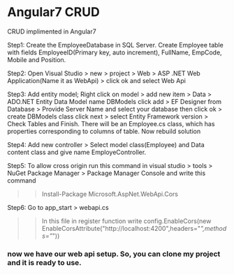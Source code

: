 # Angular7 CRUD
 CRUD implimented in Angular7

Step1: Create the EmployeeDatabase in SQL Server. Create Employee table with fields EmployeeID(Primary key, auto increment), FullName, EmpCode, Mobile and Position.

Step2: Open Visual Studio > new > project > Web > ASP .NET Web Application(Name it as WebApi) > click ok and select Web Api

Step3: Add entity model; Right click on model > add new item > Data > ADO.NET Entity Data Model name DBModels click add > EF Designer from Database > Provide Server Name and select your database then click ok > create DBModels class click next > select Entity Framework version > Check Tables and Finish. There will  be an Employee.cs class, which has properties corresponding to columns of table. Now rebuild solution

Step4: Add new controller > Select model class(Employee) and Data content class and give name EmployeController.

Step5: To allow cross origin run this command in visual studio > tools > NuGet Package Manager > Package Manager Console and write this command
>> Install-Package Microsoft.AspNet.WebApi.Cors 

Step6: Go to app_start  > webapi.cs 
>> In this file in register function write config.EnableCors(new EnableCorsAttribute("http://localhost:4200",headers="*",methods="*"))

### now we have our web api setup. So, you can clone my project and it is ready to use.
